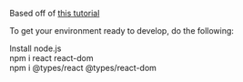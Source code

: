 Based off of [this tutorial](https://docs.microsoft.com/en-us/power-bi/developer/visuals/create-react-visual)  

To get your environment ready to develop, do the following:  

Install node.js  
npm i react react-dom  
npm i @types/react @types/react-dom